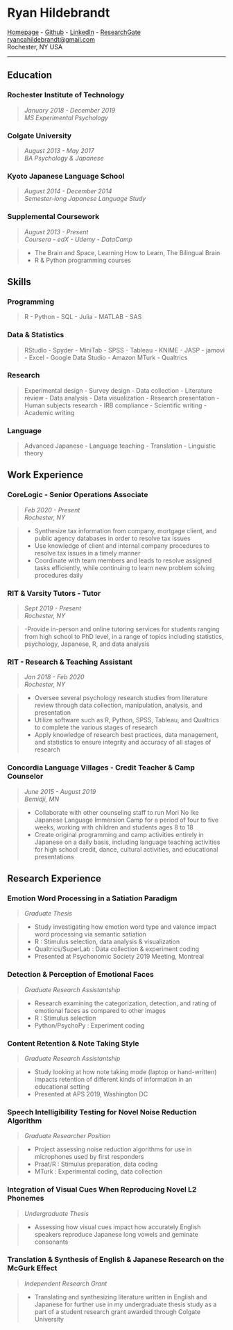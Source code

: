 # Ryan Hildebrandt

[Homepage](https://ryancahildebrandt.github.io/About_Me/) - [Github](https://github.com/ryancahildebrandt) - [LinkedIn](https://linkedin.com/in/rcah) - [ResearchGate](https://researchgate.net/profile/Ryan\_Hildebrandt)<br>
ryancahildebrandt@gmail.com<br>
Rochester, NY USA<br>

---

## Education

### Rochester Institute of Technology

> *January 2018 - December 2019*<br>
> *MS Experimental Psychology*<br>

### Colgate University

> *August 2013 - May 2017*<br>
> *BA Psychology & Japanese*<br>

### Kyoto Japanese Language School

> *August 2014 - December 2014*<br>
> *Semester-long Japanese Language Study*<br>

### Supplemental Coursework

> *August 2013 - Present*<br>
> *Coursera - edX - Udemy - DataCamp*<br>

> - The Brain and Space, Learning How to Learn, The Bilingual Brain 
> - R & Python programming courses

## Skills

### Programming

> R - Python - SQL - Julia - MATLAB - SAS

### Data & Statistics

> RStudio - Spyder - MiniTab - SPSS - Tableau - KNIME - JASP - jamovi - Excel - Google Data Studio - Amazon MTurk - Qualtrics

### Research

> Experimental design - Survey design - Data collection - Literature review - Data analysis - Data visualization - Research presentation - Human subjects research - IRB compliance - Scientific writing - Academic writing

### Language

> Advanced Japanese - Language teaching - Translation - Linguistic theory 

## Work Experience

### CoreLogic - Senior Operations Associate

> *Feb 2020 - Present*<br>
> *Rochester, NY*<br>

> - Synthesize tax information from company, mortgage client, and public agency databases in order to resolve tax issues
> - Use knowledge of client and internal company procedures to resolve tax issues in a timely manner
> - Coordinate with team members and leads to resolve assigned tasks efficiently, while continuing to learn new problem solving procedures daily

### RIT & Varsity Tutors - Tutor

> *Sept 2019 - Present*<br>
> *Rochester, NY*<br>

> -Provide in-person and online tutoring services for students ranging from high school to PhD level, in a range of topics including statistics, psychology, Japanese, R, and data analysis

### RIT - Research & Teaching Assistant

> *Jan 2018 - Feb 2020*<br>
> *Rochester, NY*<br>

> - Oversee several psychology research studies from literature review through data collection, manipulation, analysis, and presentation
> - Utilize software such as R, Python, SPSS, Tableau, and Qualtrics to complete the various stages of research
> - Apply knowledge of research best practices, data management, and statistics to ensure integrity and accuracy of all stages of research

### Concordia Language Villages - Credit Teacher & Camp Counselor

> *June 2015 - August 2019*<br>
> *Bemidji, MN*<br>

> - Collaborate with other counseling staff to run Mori No Ike Japanese Language Immersion Camp for a period of four to five weeks, working with children and students ages 8 to 18
> - Create original programming and camp activities entirely in Japanese on a daily basis, including language teaching activities for high school credit, dance, cultural activities, and educational presentations

## Research Experience

### Emotion Word Processing in a Satiation Paradigm

> *Graduate Thesis*<br>

> - Study investigating how emotion word type and valence impact word processing via semantic satiation
> - R : Stimulus selection, data analysis \& visualization
> - Qualtrics/SuperLab : Data collection \& experiment coding
> - Presented at Psychonomic Society 2019 Meeting, Montreal

### Detection & Perception of Emotional Faces

> *Graduate Research Assistantship*<br>

> - Research examining the categorization, detection, and rating of emotional faces as compared to other images
> - R : Stimulus selection
> - Python/PsychoPy : Experiment coding

### Content Retention & Note Taking Style

> *Graduate Research Assistantship*<br>

> - Study looking at how note taking mode (laptop or hand-written) impacts retention of different kinds of information in an educational setting
> - Presented at APS 2019, Washington DC

### Speech Intelligibility Testing for Novel Noise Reduction Algorithm

> *Graduate Researcher Position*<br>

> - Project assessing noise reduction algorithms for use in microphones used by first responders
> - Praat/R : Stimulus preparation, data coding
> - MTurk : Experimental coding, data collection

### Integration of Visual Cues When Reproducing Novel L2 Phonemes

> *Undergraduate Thesis*<br>

> - Assessing how visual cues impact how accurately English speakers reproduce Japanese long vowels and geminate consonants

### Translation & Synthesis of English & Japanese Research on the McGurk Effect

> *Independent Research Grant*<br>

> - Translating and synthesizing literature written in English and Japanese for further use in my undergraduate thesis study as a part of a student research grant awarded through Colgate University

